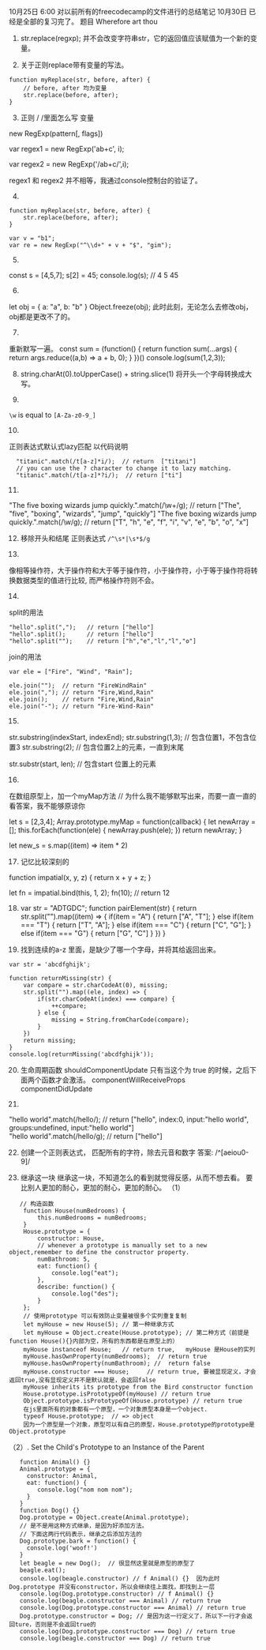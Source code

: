 10月25日  6:00   对以前所有的freecodecamp的文件进行的总结笔记
10月30日 已经是全部的复习完了。
题目 Wherefore art thou

1. str.replace(regxp);  并不会改变字符串str，它的返回值应该赋值为一个新的变量。

2. 关于正则replace带有变量的写法。
```
function myReplace(str, before, after) {
	// before, after 均为变量
	str.replace(before, after);
}
```
3. 正则 / /里面怎么写 变量

new RegExp(pattern[, flags])

var regex1 = new RegExp('ab+c', i);

var regex2 = new RegExp('/ab+c/',i); 

regex1 和 regex2 并不相等，我通过console控制台的验证了。

4.
``` 
function myReplace(str, before, after) {
	str.replace(before, after);
} 
```
```
var v = "b1";
var re = new RegExp("^\\d+" + v + "$", "gim");
```

5.
const s = [4,5,7];
s[2] = 45;
console.log(s); // 4 5 45

6.
let obj = {
	a: "a",
	b: "b"
} 
Object.freeze(obj);
此时此刻，无论怎么去修改obj， obj都是更改不了的。

7.
重新默写一遍。
const sum = (function() {
	return function sum(...args) {
		return args.reduce((a,b) => a + b, 0);
	}
})()
console.log(sum(1,2,3));

8. string.charAt(0).toUpperCase() + string.slice(1) 将开头一个字母转换成大写。

9.
`\w` is equal to `[A-Za-z0-9_]`



10.
正则表达式默认式lazy匹配
以代码说明
```
  "titanic".match(/t[a-z]*i/);  // return  ["titani"]
  // you can use the ? character to change it to lazy matching.
  "titanic".match(/t[a-z]*?i/);  // return ["ti"]
```

11.
"The five boxing wizards jump quickly.".match(/\w+/g);
// return ["The", "five", "boxing", "wizards", "jump", "quickly"]
"The five boxing wizards jump quickly.".match(/\w/g);
// return ["T", "h", "e", "f", "i", "v", "e", "b", "o", "x"]

12. 移除开头和结尾
正则表达式  `/^\s*|\s*$/g `

13. 
像相等操作符，大于操作符和大于等于操作符，小于操作符，小于等于操作符将转换数据类型的值进行比较,
而严格操作符则不会。

14.
split的用法
```
"hello".split(",");   // return ["hello"]
"hello".split();      // return ["hello"]
"hello".split("");    // return ["h","e","l","l","o"]
```
join的用法

```
var ele = ["Fire", "Wind", "Rain"];

ele.join("");  // return "FireWindRain"
ele.join(","); // return "Fire,Wind,Rain"
ele.join();    // return "Fire,Wind,Rain"
ele.join("-"); // return "Fire-Wind-Rain"
```

15.
str.substring(indexStart, indexEnd);
str.substring(1,3); // 包含位置1，不包含位置3
str.substring(2);  //  包含位置2上的元素，一直到末尾

str.substr(start, len); // 包含start 位置上的元素

16.
在数组原型上，加一个myMap方法
// 为什么我不能够默写出来，而要一直一直的看答案，我不能够原谅你

let s = [2,3,4];
Array.prototype.myMap = function(callback) {
	let newArray = [];
	this.forEach(function(ele) {
		newArray.push(ele);
	})
	return newArray;
}

let new_s = s.map((item) => item * 2)

17. 记忆比较深刻的

function impatial(x, y, z) {
	return x + y + z;
}

let fn = impatial.bind(this, 1, 2);
fn(10);   // return 12

18. 
	var str = "ADTGDC";
	function pairElement(str) {
		return str.split("").map((item) => {
			if(item = "A") {
				return ["A", "T"];
			} else if(item === "T") {
				return ["T", "A"];
		    } else if(item === "C") {
		    	return ["C", "G"];
			} else if(item === "G") {
				return ["G", "C"]
			}
		})
	}

19. 找到连续的a-z 里面，是缺少了哪一个字母，并将其给返回出来。

```
var str = 'abcdfghijk';

function returnMissing(str) {
    var compare = str.charCodeAt(0), missing;
	str.split("").map((ele, index) => {
		if(str.charCodeAt(index) === compare) {
			++compare;
		} else {
			missing = String.fromCharCode(compare);
		}
	})
	return missing;
}
console.log(returnMissing('abcdfghijk'));
```

20. 生命周期函数
shouldComponentUpdate      只有当这个为 true 的时候，之后下面两个函数才会激活。
componentWillReceiveProps  
componentDidUpdate 

21.
"hello world".match(/hello/);
// return ["hello", index:0, input:"hello world", groups:undefined, input:"hello world"]  
"hello world".match(/hello/g);
// return ["hello"]

22. 创建一个正则表达式， 匹配所有的字符，除去元音和数字
答案:   /^[aeiou0-9]/


23. 继承这一块
继承这一块，不知道怎么的看到就觉得反感，从而不想去看。
要比别人更加的耐心，更加的耐心，更加的耐心。
（1）
```
   // 构造函数
    function House(numBedrooms) {
        this.numBedrooms = numBedrooms;
    }
    House.prototype = {
        constructor: House,
        // whenever a prototype is manually set to a new object,remember to define the constructor property.
        numBathroom: 5,
        eat: function() {
            console.log("eat");
        },
        describe: function() {
            console.log("des");
        }
    }; 
    // 使用prototype 可以有效防止变量被很多个实列重复复制
    let myHouse = new House(5); // 第一种继承方式
    let myHouse = Object.create(House.prototype); // 第二种方式（前提是function House(){}内部为空，所有的东西都是在原型上的）
    myHouse instanceof House;   // return true,   myHouse 是House的实列
    myHouse.hasOwnProperty(numBedrooms);  // return true
    myHouse.hasOwnProperty(numBathroom); //  return false
    myHouse.constructor === House;     // return true, 要被显现定义，才会返回true,没有显现定义并不是默认就是，会返回false
    myHouse inherits its prototype from the Bird constructor function
    House.prototype.isPrototypeOf(myHouse) // return true
    Object.prototype.isPrototypeOf(House.prototype) // return true
    在js里面所有的对象都有一个原型，一个对象原型本身是一个object.
    typeof House.prototype;  // => object
    因为一个原型是一个对象，原型可以有自己的原型，House.prototype的prototype是Object.prototype
```

（2）. Set the Child's Prototype to an Instance of the Parent
```
   function Animal() {}
   Animal.prototype = {
     constructor: Animal,
     eat: function() {
        console.log("nom nom nom");
     }
   }
   function Dog() {}
   Dog.prototype = Object.create(Animal.prototype);
   // 是不是用这种方式继承，是因为好添加方法。
   // 下面这两行代码表示，继承之后添加方法的
   Dog.prototype.bark = function() {
     console.log('woof!')
   }
   let beagle = new Dog();  // 很显然这里就是原型的原型了
   beagle.eat();
   console.log(beagle.constructor) // f Animal() {}  因为此时Dog.prototype 并没有constructor，所以会继续往上面找，即找到上一层
   console.log(Dog.prototype.constructor) // f Animal() {}
   console.log(beagle.constructor === Animal) // return true
   console.log(Dog.prototype.constructor === Animal) // return true
   Dog.prototype.constructor = Dog; // 是因为这一行定义了，所以下一行才会返回ture，否则是不会返回true的
   console.log(Dog.prototype.constructor === Dog) // return true
   console.log(beagle.constructor === Dog) // return true
```
